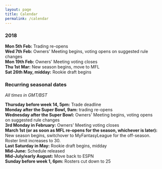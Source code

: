 ```yaml
---
layout: page
title: Calendar
permalink: /calendar
---
```


### 2018

**Mon 5th Feb:** Trading re-opens  
**Wed 7th Feb:** Owners' Meeting begins, voting opens on suggested rule changes  
**Mon 19th Feb:** Owners' Meeting voting closes  
**Thu 1st Mar:** New season begins, move to MFL  
**Sat 26th May, midday:** Rookie draft begins  

### Recurring seasonal dates

*All times in GMT/BST*

**Thursday before week 14, 5pm:** Trade deadline  
**Monday after the Super Bowl, 9am:** trading re-opens  
**Wednesday after the Super Bowl:** Owners' Meeting begins, voting opens on suggested rule changes  
**3rd Monday in February:** Owners' Meeting voting closes  
**March 1st (or as soon as MFL re-opens for the season, whichever is later):** New season begins, switchover to MyFantasyLeague for the off-season. Roster limit increases to 30.  
**Last Saturday in May:** Rookie draft begins, midday  
**Mid-June:** Schedule released  
**Mid-July/early August:** Move back to ESPN  
**Sunday before week 1, 6pm:** Rosters cut down to 25
